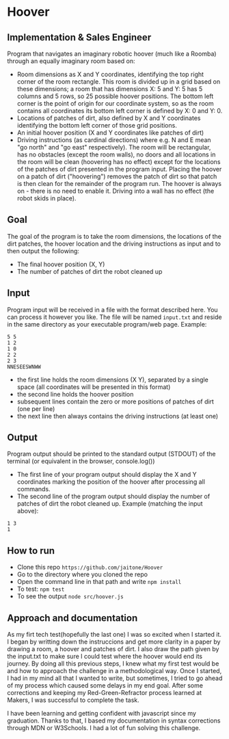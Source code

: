 # Hoover

## Implementation & Sales Engineer

Program that navigates an imaginary robotic hoover (much like a
Roomba) through an equally imaginary room based on:
- Room dimensions as X and Y coordinates, identifying the top right corner of the
room rectangle. This room is divided up in a grid based on these dimensions; a
room that has dimensions X: 5 and Y: 5 has 5 columns and 5 rows, so 25
possible hoover positions. The bottom left corner is the point of origin for our
coordinate system, so as the room contains all coordinates its bottom left
corner is defined by X: 0 and Y: 0.
- Locations of patches of dirt, also defined by X and Y coordinates identifying the
bottom left corner of those grid positions.
- An initial hoover position (X and Y coordinates like patches of dirt)
- Driving instructions (as cardinal directions) where e.g. N and E mean "go north"
and "go east" respectively).
The room will be rectangular, has no obstacles (except the room walls), no doors and
all locations in the room will be clean (hoovering has no effect) except for the
locations of the patches of dirt presented in the program input.
Placing the hoover on a patch of dirt ("hoovering") removes the patch of dirt so that
patch is then clean for the remainder of the program run. The hoover is always on -
there is no need to enable it.
Driving into a wall has no effect (the robot skids in place).

## Goal
The goal of the program is to take the room dimensions, the locations of the dirt
patches, the hoover location and the driving instructions as input and to then output
the following:

- The final hoover position (X, Y)
- The number of patches of dirt the robot cleaned up


## Input
Program input will be received in a file with the format
described here. You can process it however you like. The file will be named `input.txt`
and reside in the same directory as your executable program/web page.
Example:
```
5 5
1 2
1 0
2 2
2 3
NNESEESWNWW
```
- the first line holds the room dimensions (X Y), separated by a single space (all
coordinates will be presented in this format)
- the second line holds the hoover position
- subsequent lines contain the zero or more positions of patches of dirt (one per
line)
- the next line then always contains the driving instructions (at least one)
## Output
Program output should be printed to the standard output (STDOUT) of the terminal (or
equivalent in the browser, console.log())
- The first line of your program output should display the X and Y coordinates
marking the position of the hoover after processing all commands.
- The second line of the program output should display the number of patches of
dirt the robot cleaned up.
Example (matching the input above):
```
1 3
1
```

## How to run

- Clone this repo `https://github.com/jaitone/Hoover`
- Go to the directory where you cloned the repo
- Open the command line in that path and write `npm install`
- To test: `npm test`
- To see the output `node src/hoover.js`

## Approach and documentation

As my firt tech test(hopefully the last one) I was so excited when I started it. I began by writting down the instruccions and get more clarity in a paper by drawing a room, a hoover and patches of dirt. I also draw the path given by the input.txt to make sure I could test where the hoover would end its journey. By doing all this previous steps, I knew what my first test would be and how to approach the challenge in a methodological way. Once I started, I had in my mind all that I wanted to write, but sometimes, I tried to go ahead of my process which caused some delays in my end goal. After some corrections and keeping my Red-Green-Refractor process learned at Makers, I was successful to complete the task.

I have been learning and getting confident with javascript since my graduation. Thanks to that, I based my documentation in syntax corrections through MDN or W3Schools. I had a lot of fun solving this challenge.
